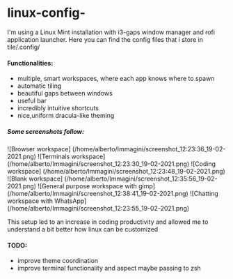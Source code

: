 # linux-config-

I'm using a Linux Mint installation with i3-gaps window manager and rofi application launcher.
Here you can find the config files that i store in tile/.config/

#### Functionalities:
- multiple, smart workspaces, where each app knows where to spawn
- automatic tiling
- beautiful gaps between windows
- useful bar
- incredibly intuitive shortcuts
- nice,uniform dracula-like theming

##### Some screenshots follow:
![Browser workspace] (/home/alberto/Immagini/screenshot_12:23:36_19-02-2021.png)
![Terminals workspace] (/home/alberto/Immagini/screenshot_12:23:30_19-02-2021.png)
![Coding workspace] (/home/alberto/Immagini/screenshot_12:23:48_19-02-2021.png)
![Blank workspace] (/home/alberto/Immagini/screenshot_12:35:56_19-02-2021.png)
![General purpose workspace with gimp] (/home/alberto/Immagini/screenshot_12:38:41_19-02-2021.png)
![Chatting workspace with WhatsApp] (/home/alberto/Immagini/screenshot_12:23:55_19-02-2021.png)


This setup led to an increase in coding productivity and allowed me to understand a bit better how linux can be customized

#### TODO:
- improve theme coordination
- improve terminal functionality and aspect maybe passing to zsh
